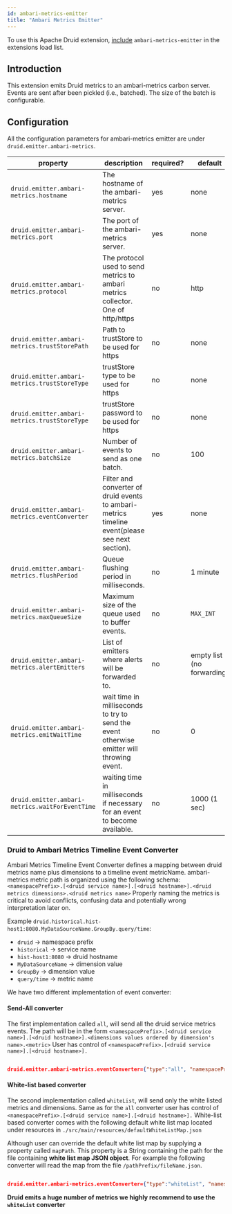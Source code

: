 ```yaml
---
id: ambari-metrics-emitter
title: "Ambari Metrics Emitter"
---
```


<!--
  ~ Licensed to the Apache Software Foundation (ASF) under one
  ~ or more contributor license agreements.  See the NOTICE file
  ~ distributed with this work for additional information
  ~ regarding copyright ownership.  The ASF licenses this file
  ~ to you under the Apache License, Version 2.0 (the
  ~ "License"); you may not use this file except in compliance
  ~ with the License.  You may obtain a copy of the License at
  ~
  ~   http://www.apache.org/licenses/LICENSE-2.0
  ~
  ~ Unless required by applicable law or agreed to in writing,
  ~ software distributed under the License is distributed on an
  ~ "AS IS" BASIS, WITHOUT WARRANTIES OR CONDITIONS OF ANY
  ~ KIND, either express or implied.  See the License for the
  ~ specific language governing permissions and limitations
  ~ under the License.
  -->


To use this Apache Druid extension, [include](../../configuration/extensions.md#loading-extensions) `ambari-metrics-emitter` in the extensions load list.

## Introduction

This extension emits Druid metrics to an ambari-metrics carbon server. Events are sent after been pickled (i.e., batched). The size of the batch is configurable.

## Configuration

All the configuration parameters for ambari-metrics emitter are under `druid.emitter.ambari-metrics`.

|property|description|required?|default|
|--------|-----------|---------|-------|
|`druid.emitter.ambari-metrics.hostname`|The hostname of the ambari-metrics server.|yes|none|
|`druid.emitter.ambari-metrics.port`|The port of the ambari-metrics server.|yes|none|
|`druid.emitter.ambari-metrics.protocol`|The protocol used to send metrics to ambari metrics collector. One of http/https|no|http|
|`druid.emitter.ambari-metrics.trustStorePath`|Path to trustStore to be used for https|no|none|
|`druid.emitter.ambari-metrics.trustStoreType`|trustStore type to be used for https|no|none|
|`druid.emitter.ambari-metrics.trustStoreType`|trustStore password to be used for https|no|none|
|`druid.emitter.ambari-metrics.batchSize`|Number of events to send as one batch.|no|100|
|`druid.emitter.ambari-metrics.eventConverter`| Filter and converter of druid events to ambari-metrics timeline event(please see next section). |yes|none|
|`druid.emitter.ambari-metrics.flushPeriod` | Queue flushing period in milliseconds. |no|1 minute|
|`druid.emitter.ambari-metrics.maxQueueSize`| Maximum size of the queue used to buffer events. |no|`MAX_INT`|
|`druid.emitter.ambari-metrics.alertEmitters`| List of emitters where alerts will be forwarded to. |no| empty list (no forwarding)|
|`druid.emitter.ambari-metrics.emitWaitTime` | wait time in milliseconds to try to send the event otherwise emitter will throwing event. |no|0|
|`druid.emitter.ambari-metrics.waitForEventTime` | waiting time in milliseconds if necessary for an event to become available. |no|1000 (1 sec)|

### Druid to Ambari Metrics Timeline Event Converter

Ambari Metrics Timeline Event Converter defines a mapping between druid metrics name plus dimensions to a timeline event metricName.
ambari-metrics metric path is organized using the following schema:
`<namespacePrefix>.[<druid service name>].[<druid hostname>].<druid metrics dimensions>.<druid metrics name>`
Properly naming the metrics is critical to avoid conflicts, confusing data and potentially wrong interpretation later on.

Example `druid.historical.hist-host1:8080.MyDataSourceName.GroupBy.query/time`:

 * `druid` -> namespace prefix
 * `historical` -> service name
 * `hist-host1:8080` -> druid hostname
 * `MyDataSourceName` -> dimension value
 * `GroupBy` -> dimension value
 * `query/time` -> metric name

We have two different implementation of event converter:

#### Send-All converter

The first implementation called `all`, will send all the druid service metrics events.
The path will be in the form `<namespacePrefix>.[<druid service name>].[<druid hostname>].<dimensions values ordered by dimension's name>.<metric>`
User has control of `<namespacePrefix>.[<druid service name>].[<druid hostname>].`

```json

druid.emitter.ambari-metrics.eventConverter={"type":"all", "namespacePrefix": "druid.test", "appName":"druid"}

```

#### White-list based converter

The second implementation called `whiteList`, will send only the white listed metrics and dimensions.
Same as for the `all` converter user has control of `<namespacePrefix>.[<druid service name>].[<druid hostname>].`
White-list based converter comes with the following  default white list map located under resources in `./src/main/resources/defaultWhiteListMap.json`

Although user can override the default white list map by supplying a property called `mapPath`.
This property is a String containing  the path for the file containing **white list map JSON object**.
For example the following converter will read the map from the file `/pathPrefix/fileName.json`.

```json

druid.emitter.ambari-metrics.eventConverter={"type":"whiteList", "namespacePrefix": "druid.test", "ignoreHostname":true, "appName":"druid", "mapPath":"/pathPrefix/fileName.json"}

```

**Druid emits a huge number of metrics we highly recommend to use the `whiteList` converter**

